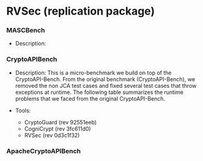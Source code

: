 # RVSec (replication package)

### MASCBench

   * Description: 

### CryptoAPIBench

   * Description: This is a micro-benchmark we build on top of the
   CryptoAPI-Bench. From the original benchmark (CryptoAPI-Bench), we
   removed the non JCA test cases and fixed several test cases that
   throw exceptions at runtime. The following table summarizes the
   runtime problems that we faced from the original CryptoAPI-Bench. 


   * Tools:
   
      * CryptoGuard (rev 92551eeb)
      * CogniCrypt (rev 3fc611d0)
      * RVSec (rev 0d3c1f32)


### ApacheCryptoAPIBench